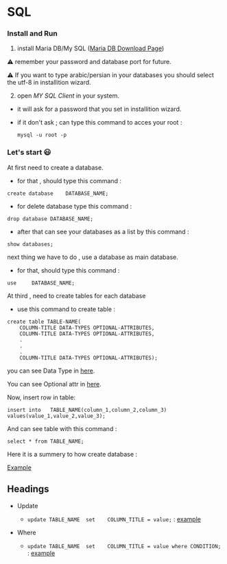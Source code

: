 # SQL

### Install and Run

1. install Maria DB/My SQL ([Maria DB Download Page](https://mariadb.org/download/?t=mariadb&p=mariadb&r=10.10.2&os=windows&cpu=x86_64&pkg=msi&m=aliyun))

:warning: remember your password and database port for future.

:warning: If you want to type arabic/persian in your databases you should select the utf-8 in installition wizard.

2. open _MY SQL Client_ in your system.

- it will ask for a password that you set in installition wizard.

- if it don't ask ; can type this command to acces your root :

  `mysql -u root -p`

### Let's start :smiley:

At first need to create a database.

- for that , should type this command :

`create database    DATABASE_NAME;`

- for delete database type this command :

`drop database DATABASE_NAME;`

- after that can see your databases as a list by this command :

`show databases;`

next thing we have to do , use a database as main database.

- for that, should type this command :

`use     DATABASE_NAME; `

At third , need to create tables for each database

- use this command to create table :

```
create table TABLE-NAME(
    COLUMN-TITLE DATA-TYPES OPTIONAL-ATTRIBUTES,
    COLUMN-TITLE DATA-TYPES OPTIONAL-ATTRIBUTES,
    .
    .
    .
    COLUMN-TITLE DATA-TYPES OPTIONAL-ATTRIBUTES);

```

you can see Data Type in [here](https://github.com/alireza-sadi/SQL/blob/main/Concepts/SQL%20Data%20Types.md).

You can see Optional attr in [here](https://github.com/alireza-sadi/SQL/blob/main/Concepts/Optional%20attr.md).

Now, insert row in table:

```
insert into   TABLE_NAME(column_1,column_2,column_3)
values(value_1,value_2,value_3);
```

And can see table with this command :

`select * from TABLE_NAME;`

Here it is a summery to how create database :

[Example](https://github.com/alireza-sadi/SQL/blob/main/Concepts/file1.sql)

## Headings

- Update 
    - `update TABLE_NAME  set    COLUMN_TITLE = value;` : [example](https://github.com/alireza-sadi/SQL/blob/main/Concepts/file2.sql)

- Where
    - `update TABLE_NAME  set    COLUMN_TITLE = value where CONDITION;` : [example](https://github.com/alireza-sadi/SQL/blob/main/Concepts/file3.sql)